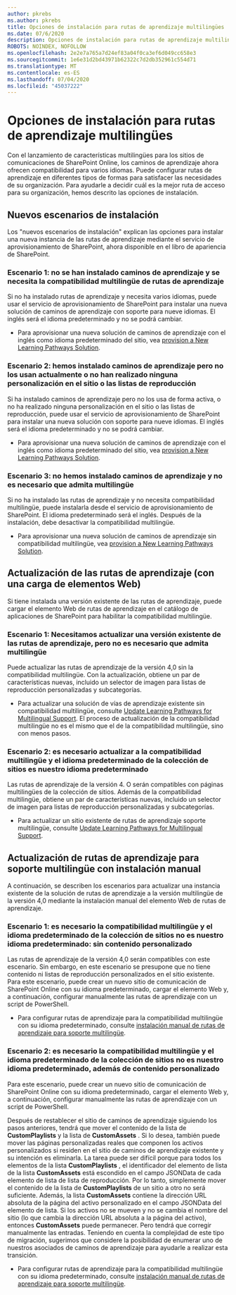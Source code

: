 ```yaml
---
author: pkrebs
ms.author: pkrebs
title: Opciones de instalación para rutas de aprendizaje multilingües
ms.date: 07/6/2020
description: Opciones de instalación para rutas de aprendizaje multilingües
ROBOTS: NOINDEX, NOFOLLOW
ms.openlocfilehash: 2e2e7a765a7d24ef83a04f0ca3ef6d049cc658e3
ms.sourcegitcommit: 1e6e31d2bd43971b62322c7d2db352961c554d71
ms.translationtype: MT
ms.contentlocale: es-ES
ms.lasthandoff: 07/04/2020
ms.locfileid: "45037222"
---
```

# <a name="setup-options-for-multilingual-learning-pathways"></a>Opciones de instalación para rutas de aprendizaje multilingües
Con el lanzamiento de características multilingües para los sitios de comunicaciones de SharePoint Online, los caminos de aprendizaje ahora ofrecen compatibilidad para varios idiomas. Puede configurar rutas de aprendizaje en diferentes tipos de formas para satisfacer las necesidades de su organización. Para ayudarle a decidir cuál es la mejor ruta de acceso para su organización, hemos descrito las opciones de instalación. 

## <a name="new-install-scenarios"></a>Nuevos escenarios de instalación
Los "nuevos escenarios de instalación" explican las opciones para instalar una nueva instancia de las rutas de aprendizaje mediante el servicio de aprovisionamiento de SharePoint, ahora disponible en el libro de apariencia de SharePoint.

### <a name="scenario-1-we-have-not-installed-learning-pathways-and-need-learning-pathways-multilingual-support"></a>Escenario 1: no se han instalado caminos de aprendizaje y se necesita la compatibilidad multilingüe de rutas de aprendizaje 
Si no ha instalado rutas de aprendizaje y necesita varios idiomas, puede usar el servicio de aprovisionamiento de SharePoint para instalar una nueva solución de caminos de aprendizaje con soporte para nueve idiomas. El inglés será el idioma predeterminado y no se podrá cambiar. 
- Para aprovisionar una nueva solución de caminos de aprendizaje con el inglés como idioma predeterminado del sitio, vea [provision a New Learning Pathways Solution](custom_provision_ml.md).

### <a name="scenario-2-we-installed-learning-pathways-but-arent-currently-using-it-andor-havent-made-any-customization-to-the-site-or-playlists"></a>Escenario 2: hemos instalado caminos de aprendizaje pero no los usan actualmente o no han realizado ninguna personalización en el sitio o las listas de reproducción 
Si ha instalado caminos de aprendizaje pero no los usa de forma activa, o no ha realizado ninguna personalización en el sitio o las listas de reproducción, puede usar el servicio de aprovisionamiento de SharePoint para instalar una nueva solución con soporte para nueve idiomas. El inglés será el idioma predeterminado y no se podrá cambiar. 
- Para aprovisionar una nueva solución de caminos de aprendizaje con el inglés como idioma predeterminado del sitio, vea [provision a New Learning Pathways Solution](custom_provision_ml.md).

### <a name="scenario-3-we-havent-installed-learning-pathways-and-dont-need-multilingual-support"></a>Escenario 3: no hemos instalado caminos de aprendizaje y no es necesario que admita multilingüe 
Si no ha instalado las rutas de aprendizaje y no necesita compatibilidad multilingüe, puede instalarla desde el servicio de aprovisionamiento de SharePoint. El idioma predeterminado será el inglés. Después de la instalación, debe desactivar la compatibilidad multilingüe. 
- Para aprovisionar una nueva solución de caminos de aprendizaje sin compatibilidad multilingüe, vea [provision a New Learning Pathways Solution](custom_provision_ml.md).

## <a name="update-learning-pathways-with-a-web-part-upload-scenarios"></a>Actualización de las rutas de aprendizaje (con una carga de elementos Web)
Si tiene instalada una versión existente de las rutas de aprendizaje, puede cargar el elemento Web de rutas de aprendizaje en el catálogo de aplicaciones de SharePoint para habilitar la compatibilidad multilingüe. 

### <a name="scenario-1-we-need-to-upgrade-an-existing-version-of-learning-pathways-but-dont-need-multilingual-support"></a>Escenario 1: Necesitamos actualizar una versión existente de las rutas de aprendizaje, pero no es necesario que admita multilingüe
Puede actualizar las rutas de aprendizaje de la versión 4,0 sin la compatibilidad multilingüe. Con la actualización, obtiene un par de características nuevas, incluido un selector de imagen para listas de reproducción personalizadas y subcategorías. 

- Para actualizar una solución de vías de aprendizaje existente sin compatibilidad multilingüe, consulte [Update Learning Pathways for Multilingual Support](custom_update_ml.md). El proceso de actualización de la compatibilidad multilingüe no es el mismo que el de la compatibilidad multilingüe, sino con menos pasos. 

### <a name="scenario-2-we-need-to-upgrade-to-multilingual-support-and-the-default-language-of-the-site-collection-is-our-default-language"></a>Escenario 2: es necesario actualizar a la compatibilidad multilingüe y el idioma predeterminado de la colección de sitios es nuestro idioma predeterminado
Las rutas de aprendizaje de la versión 4. O serán compatibles con páginas multilingües de la colección de sitios. Además de la compatibilidad multilingüe, obtiene un par de características nuevas, incluido un selector de imagen para listas de reproducción personalizadas y subcategorías. 
- Para actualizar un sitio existente de rutas de aprendizaje soporte multilingüe, consulte [Update Learning Pathways for Multilingual Support](custom_update_ml.md). 

## <a name="update-learning-pathways-for-multilingual-support-with-manual-install"></a>Actualización de rutas de aprendizaje para soporte multilingüe con instalación manual 
A continuación, se describen los escenarios para actualizar una instancia existente de la solución de rutas de aprendizaje a la versión multilingüe de la versión 4,0 mediante la instalación manual del elemento Web de rutas de aprendizaje. 

### <a name="scenario-1-we-need-multilingual-support-and-the-default-language-of-the-site-collection-is-not-our-default-language--no-custom-content"></a>Escenario 1: es necesario la compatibilidad multilingüe y el idioma predeterminado de la colección de sitios no es nuestro idioma predeterminado: sin contenido personalizado 
Las rutas de aprendizaje de la versión 4,0 serán compatibles con este escenario. Sin embargo, en este escenario se presupone que no tiene contenido ni listas de reproducción personalizados en el sitio existente. Para este escenario, puede crear un nuevo sitio de comunicación de SharePoint Online con su idioma predeterminado, cargar el elemento Web y, a continuación, configurar manualmente las rutas de aprendizaje con un script de PowerShell. 
- Para configurar rutas de aprendizaje para la compatibilidad multilingüe con su idioma predeterminado, consulte [instalación manual de rutas de aprendizaje para soporte multilingüe](custom_manualsetup_ml.md).

### <a name="scenario-2-we-need-multilingual-support-and-the-default-language-of-the-site-collection-is-not-our-default-language--plus-we-have-custom-content"></a>Escenario 2: es necesario la compatibilidad multilingüe y el idioma predeterminado de la colección de sitios no es nuestro idioma predeterminado, además de contenido personalizado 
Para este escenario, puede crear un nuevo sitio de comunicación de SharePoint Online con su idioma predeterminado, cargar el elemento Web y, a continuación, configurar manualmente las rutas de aprendizaje con un script de PowerShell. 

Después de restablecer el sitio de caminos de aprendizaje siguiendo los pasos anteriores, tendrá que mover el contenido de la lista de **CustomPlaylists** y la lista de **CustomAssets** . Si lo desea, también puede mover las páginas personalizadas reales que componen los activos personalizados si residen en el sitio de caminos de aprendizaje existente y su intención es eliminarla. La tarea puede ser difícil porque para todos los elementos de la lista **CustomPlaylists** , el identificador del elemento de lista de la lista **CustomAssets** está escondido en el campo JSONData de cada elemento de lista de lista de reproducción. Por lo tanto, simplemente mover el contenido de la lista de **CustomPlaylists** de un sitio a otro no será suficiente. Además, la lista **CustomAssets** contiene la dirección URL absoluta de la página del activo personalizado en el campo JSONData del elemento de lista. Si los activos no se mueven y no se cambia el nombre del sitio (lo que cambia la dirección URL absoluta a la página del activo), entonces **CustomAssets** puede permanecer. Pero tendrá que corregir manualmente las entradas. Teniendo en cuenta la complejidad de este tipo de migración, sugerimos que considere la posibilidad de enumerar uno de nuestros asociados de caminos de aprendizaje para ayudarle a realizar esta transición.
- Para configurar rutas de aprendizaje para la compatibilidad multilingüe con su idioma predeterminado, consulte [instalación manual de rutas de aprendizaje para soporte multilingüe](custom_manualsetup_ml.md).


